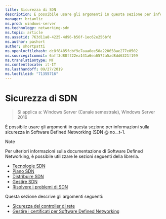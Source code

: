 ```yaml
---
title: Sicurezza di SDN
description: È possibile usare gli argomenti in questa sezione per informazioni sulla sicurezza in Software Defined Networking \(SDN @ no__t-1 in Windows Server 2016 datacenter.
manager: brianlic
ms.prod: windows-server
ms.technology: networking-sdn
ms.topic: article
ms.assetid: 763d11a8-4225-4d96-b56f-1ec62e256bfd
ms.author: pashort
author: shortpatti
ms.openlocfilehash: dc8f8485fcbf9e7aaa0ee50a220658ae277e0502
ms.sourcegitcommit: 6aff3d88ff22ea141a6ea6572a5ad8dd6321f199
ms.translationtype: MT
ms.contentlocale: it-IT
ms.lasthandoff: 09/27/2019
ms.locfileid: "71355716"
---
```

# <a name="security-for-sdn"></a>Sicurezza di SDN

>Si applica a: Windows Server (Canale semestrale), Windows Server 2016

È possibile usare gli argomenti in questa sezione per informazioni sulla sicurezza in Software Defined Networking \(SDN @ no__t-1.

>[!Note]
>Per ulteriori informazioni sulla documentazione di Software Defined Networking, è possibile utilizzare le sezioni seguenti della libreria.
>
> - [Tecnologie SDN](../technologies/Software-Defined-Networking-Technologies.md)  
> - [Piano SDN](../plan/Plan-Software-Defined-Networking.md) 
> - [Distribuire SDN](../deploy/Deploy-Software-Defined-Networking.md)  
> - [Gestire SDN](../manage/manage-sdn.md)  
> - [Risolvere i problemi di SDN](../troubleshoot/Troubleshoot-Software-Defined-Networking.md)

Questa sezione descrive gli argomenti seguenti:

- [Sicurezza del controller di rete](nc-security.md)
- [Gestire i certificati per Software Defined Networking](sdn-manage-certs.md)